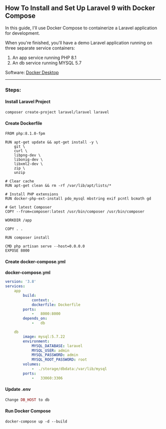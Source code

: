 ## How To Install and Set Up Laravel 9 with Docker Compose

In this guide, I'll use Docker Compose to containerize a Laravel application for development. 

When you're finished, you'll have a demo Laravel application running on three separate service containers:

1. An app service running PHP 8.1
2. An db service running MYSQL 5.7

Software:
[Docker Desktop](https://docs.docker.com/docker-for-windows/install/)

---

### Steps:

#### Install Laravel Project

```command
composer create-project laravel/laravel laravel
```

#### Create Dockerfile

```command
FROM php:8.1.0-fpm

RUN apt-get update && apt-get install -y \
    git \
    curl \
    libpng-dev \
    libonig-dev \
    libxml2-dev \
    zip \
    unzip

# Clear cache
RUN apt-get clean && rm -rf /var/lib/apt/lists/*

# Install PHP extensions
RUN docker-php-ext-install pdo_mysql mbstring exif pcntl bcmath gd

# Get latest Composer
COPY --from=composer:latest /usr/bin/composer /usr/bin/composer

WORKDIR /app

COPY . .

RUN composer install

CMD php artisan serve --host=0.0.0.0
EXPOSE 8000
```

#### Create docker-compose.yml

**docker-compose.yml**

```yml
version: '3.8'
services:
    app
        build:
            context: .
            dockerfile: Dockerfile
        ports:
            -   8000:8000
        depends_on:
            -   db

    db
        image: mysql:5.7.22
        environment:
            MYSQL_DATABASE: laravel
            MYSQL_USER: admin
            MYSQL_PASSWORD: admin
            MYSQL_ROOT_PASSWORD: root
        volumes:
            -  ./storage/dbdata:/var/lib/mysql
        ports:
            -   33060:3306            
```


#### Update .env

```php
Change DB_HOST to db
```

#### Run Docker Compose

```command
docker-compose up -d --build
```
